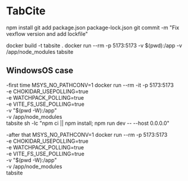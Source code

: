 # TabCite

npm install
git add package.json package-lock.json
git commit -m "Fix vexflow version and add lockfile"

docker build -t tabsite .
docker run --rm -p 5173:5173 -v $(pwd):/app -v /app/node_modules tabsite

## WindowsOS case
-first time
MSYS_NO_PATHCONV=1 docker run --rm -it -p 5173:5173 \
  -e CHOKIDAR_USEPOLLING=true \
  -e WATCHPACK_POLLING=true \
  -e VITE_FS_USE_POLLING=true \
  -v "$(pwd -W):/app" \
  -v /app/node_modules \
  tabsite sh -lc "npm ci || npm install; npm run dev -- --host 0.0.0.0"

-after that
MSYS_NO_PATHCONV=1 docker run --rm -p 5173:5173 \
  -e CHOKIDAR_USEPOLLING=true \
  -e WATCHPACK_POLLING=true \
  -e VITE_FS_USE_POLLING=true \
  -v "$(pwd -W):/app" \
  -v /app/node_modules \
  tabsite